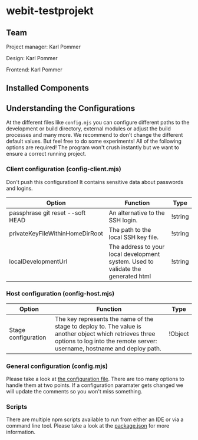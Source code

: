 # webit-testprojekt

## Team

Project manager: Karl Pommer

Design: Karl Pommer

Frontend: Karl Pommer

## Installed Components



## Understanding the Configurations

At the different files like ```config.mjs``` you can configure different paths to the development or build directory, external modules or adjust the build processes and many more. We recommend to don't change the different default values. But feel free to do some experiments! All of the following options are required! The program won't crush instantly but we want to ensure a correct running project.

### Client configuration (config-client.mjs)

Don't push this configuration! It contains sensitive data about passwords and logins.

| Option                          | Function                            | Type    |
|---------------------------------|-------------------------------------|---------|
| passphrase                   git reset --soft HEAD   | An alternative to the SSH login.    | !string |
| privateKeyFileWithinHomeDirRoot | The path to the local SSH key file. | !string |
| localDevelopmentUrl             | The address to your local development system. Used to validate the generated html | !string |

### Host configuration (config-host.mjs)

| Option              | Function                                                                                                                                                                            | Type    |
|---------------------|-------------------------------------------------------------------------------------------------------------------------------------------------------------------------------------|---------|
| Stage configuration | The key represents the name of the stage to deploy to. The value is another object which retrieves three options to log into the remote server: username, hostname and deploy path. | !Object |

### General configuration (config.mjs)

Please take a look at [the configuration file](./kickstart-scripts/config.mjs). There are too many options to handle them at two points. If a configuration paramater gets changed we will update the comments so you won't miss something.

### Scripts

There are multiple npm scripts available to run from either an IDE or via a command line tool. Please take a look at the [package.json](./package.json) for more information.
